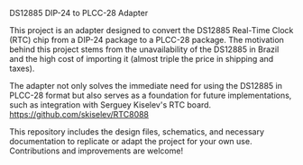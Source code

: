 DS12885 DIP-24 to PLCC-28 Adapter

This project is an adapter designed to convert the DS12885 Real-Time Clock (RTC) chip from a DIP-24 package to a PLCC-28 package. The motivation behind this project stems from the unavailability of the DS12885 in Brazil and the high cost of importing it (almost triple the price in shipping and taxes).

The adapter not only solves the immediate need for using the DS12885 in PLCC-28 format but also serves as a foundation for future implementations, such as integration with Serguey Kiselev's RTC board. https://github.com/skiselev/RTC8088

This repository includes the design files, schematics, and necessary documentation to replicate or adapt the project for your own use. Contributions and improvements are welcome!
